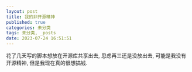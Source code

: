 ```yaml
---
layout: post
title: 我的非开源精神
published: true
categories: 未分类
tags: 未分类, _posts
date: 2023-07-24 16:51:51
---
```


花了几天写的脚本想放在开源库共享出去, 思虑再三还是没放出去, 可能是我没有开源精神, 但是我现在真的很想搞钱.